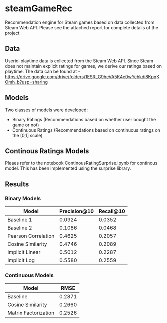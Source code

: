 # steamGameRec
Recommendation engine for Steam games based on data collected from Steam Web API. Please see the attached report for complete details of the project

## Data
Userid-playtime data is collected from the Steam Web API. Since Steam does not maintain explicit ratings for games, we derive our ratings based on playtime.
The data can be found at - https://drive.google.com/drive/folders/1ESRLG9heVA5K4e0wYchkdi8KpqKOmh_b?usp=sharing

## Models
Two classes of models were developed:
- Binary Ratings (Recommendations based on whether user bought the game or not)
- Continuous Ratings (Recommendations based on continuous ratings on the [0,1] scale)

## Continous Ratings Models
Pleaes refer to the notebook ContinousRatingSurprise.ipynb for continous model. This has been implemented using the surprise library.

## Results
### Binary Models
| Model               | Precision@10 | Recall@10 |
|---------------------|--------------|-----------|
| Baseline 1          | 0.0924       | 0.0352    |
| Baseline 2          | 0.1086       | 0.0468    |
| Pearson Correlation | 0.4625       | 0.2057    |
| Cosine Similarity   | 0.4746       | 0.2089    |
| Implicit Linear     | 0.5012       | 0.2287    |
| Implicit Log        | 0.5580       | 0.2559    |


### Continuous Models
| Model                | RMSE   |
|----------------------|--------|
| Baseline             | 0.2871 |
| Cosine Similarity    | 0.2660 |
| Matrix Factorization | 0.2526 |
